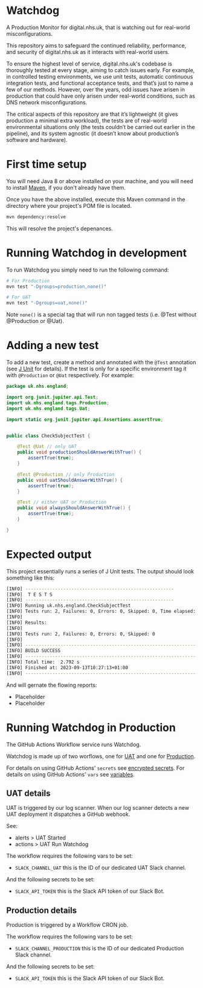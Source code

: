 # Watchdog
A Production Monitor for digital.nhs.uk, that is watching out for real-world misconfigurations.

This repository aims to safeguard the continued reliability, performance, and security of digital.nhs.uk as it interacts with real-world users. 

To ensure the highest level of service, digital.nhs.uk's codebase is thoroughly tested at every stage, aiming to catch issues early. For example, in controlled testing environments, we use unit tests, automatic continuous integration tests, and functional acceptance tests, and that’s just to name a few of our methods. However, over the years, odd issues have arisen in production that could have only arisen under real-world conditions, such as DNS network misconfigurations. 

The critical aspects of this repository are that it’s lightweight (it gives production a minimal extra workload), the tests are of real-world environmental situations only (the tests couldn’t be carried out earlier in the pipeline), and its system agnostic (it doesn’t know about production’s software and hardware).

# First time setup
You will need Java 8 or above installed on your machine, and you will need to install [Maven](https://maven.apache.org/install.html), if you don't already have them.

Once you have the above installed, execute this Maven command in the directory where your project's POM file is located.
```bash
mvn dependency:resolve
```
This will resolve the project's depenances.

# Running Watchdog in development
To run Watchdog you simply need to run the following command:
```bash
# For Production
mvn test "-Dgroups=production,none()"

# For UAT
mvn test "-Dgroups=uat,none()"
```
Note `none()` is a special tag that will run non tagged tests (i.e. @Test without @Production or @Uat).

# Adding a new test
To add a new test, create a method and annotated with the `@Test` annotation (see [J Unit](https://junit.org/junit5/docs/current/user-guide/#writing-tests) for details). If the test is only for a specific environment tag it with `@Production` or `@Uat` respectively. For example:

```java
package uk.nhs.england;

import org.junit.jupiter.api.Test;
import uk.nhs.england.tags.Production;
import uk.nhs.england.tags.Uat;

import static org.junit.jupiter.api.Assertions.assertTrue;


public class CheckSubjectTest {

    @Test @Uat // only UAT
    public void productionShouldAnswerWithTrue() {
        assertTrue(true);
    }

    @Test @Production // only Production
    public void uatShouldAnswerWithTrue() {
        assertTrue(true);
    }

    @Test // either UAT or Production
    public void alwaysShouldAnswerWithTrue() {
        assertTrue(true);
    }

}
```

# Expected output
This project essentially runs a series of J Unit tests. The output should look something like this:

```bash
[INFO] -------------------------------------------------------
[INFO]  T E S T S
[INFO] -------------------------------------------------------
[INFO] Running uk.nhs.england.CheckSubjectTest
[INFO] Tests run: 2, Failures: 0, Errors: 0, Skipped: 0, Time elapsed: 0.063 s -- in uk.nhs.england.CheckSubjectTest
[INFO] 
[INFO] Results:
[INFO] 
[INFO] Tests run: 2, Failures: 0, Errors: 0, Skipped: 0
[INFO] 
[INFO] ------------------------------------------------------------------------
[INFO] BUILD SUCCESS
[INFO] ------------------------------------------------------------------------
[INFO] Total time:  2.792 s
[INFO] Finished at: 2023-09-13T10:27:13+01:00
[INFO] ------------------------------------------------------------------------
```

And will gernate the flowing reports:
- Placeholder
- Placeholder

# Running Watchdog in Production
The GitHub Actions Workflow service runs Watchdog.

Watchdog is made up of two worflows, one for [UAT](.github/workflows/test-runner-uat.yml) and one for [Production](.github/workflows/test-runner-production.yml).

For details on using GitHub Actions' `secrets` see [encrypted secrets](https://docs.github.com/en/actions/reference/encrypted-secrets).
For details on using GitHub Actions' `vars` see [variables](https://docs.github.com/en/actions/learn-github-actions/variables).

## UAT details
UAT is triggered by our log scanner. When our log scanner detects a new UAT deployment it dispatches a GitHub webhook.

See:
- alerts  > UAT Started
- actions > UAT Run Watchdog

The workflow requires the following vars to be set:
- `SLACK_CHANNEL_UAT` this is the ID of our dedicated UAT Slack channel.

And the following secrets to be set:
- `SLACK_API_TOKEN` this is the Slack API token of our Slack Bot.


## Production details
Production is triggered by a Workflow CRON job.

The workflow requires the following vars to be set:
- `SLACK_CHANNEL_PRODUCTION` this is the ID of our dedicated Production Slack channel.

And the following secrets to be set:
- `SLACK_API_TOKEN` this is the Slack API token of our Slack Bot.
